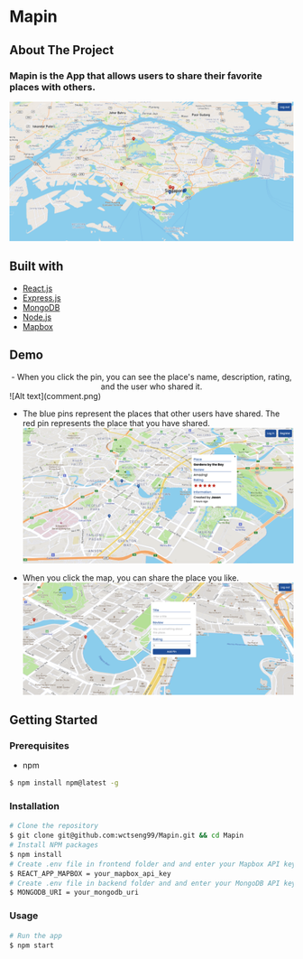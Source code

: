 # Mapin

## About The Project

### Mapin is the App that allows users to share their favorite places with others.

![Mapin App](cover.png)

## Built with

- [React.js](https://reactjs.org/)
- [Express.js](https://expressjs.com/)
- [MongoDB](https://www.mongodb.com/)
- [Node.js](https://nodejs.org/en/)
- [Mapbox](https://www.mapbox.com/)


## Demo

<center> - When you click the pin, you can see the place's name, description, rating, and the user who shared it.</center>
![Alt text](comment.png)

- The blue pins represent the places that other users have shared. The red pin represents the place that you have shared.
![Alt text](pin.png)

- When you click the map, you can share the place you like.
![Alt text](share.png)


## Getting Started

### Prerequisites
- npm
```bash
$ npm install npm@latest -g
```

### Installation

```bash
# Clone the repository
$ git clone git@github.com:wctseng99/Mapin.git && cd Mapin
# Install NPM packages
$ npm install
# Create .env file in frontend folder and and enter your Mapbox API key.
$ REACT_APP_MAPBOX = your_mapbox_api_key
# Create .env file in backend folder and and enter your MongoDB API key.
$ MONGODB_URI = your_mongodb_uri
```

### Usage
```bash
# Run the app
$ npm start
```
